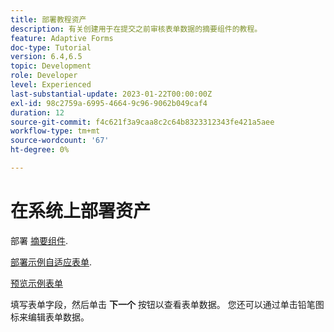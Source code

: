 ```yaml
---
title: 部署教程资产
description: 有关创建用于在提交之前审核表单数据的摘要组件的教程。
feature: Adaptive Forms
doc-type: Tutorial
version: 6.4,6.5
topic: Development
role: Developer
level: Experienced
last-substantial-update: 2023-01-22T00:00:00Z
exl-id: 98c2759a-6995-4664-9c96-9062b049caf4
duration: 12
source-git-commit: f4c621f3a9caa8c2c64b8323312343fe421a5aee
workflow-type: tm+mt
source-wordcount: '67'
ht-degree: 0%

---
```


# 在系统上部署资产

部署 [摘要组件](assets/summarize-component.zip).

[部署示例自适应表单](assets/sample-adaptive-form.zip).

[预览示例表单](http://localhost:4502/content/dam/formsanddocuments/testsummary/jcr:content?wcmmode=disabled)

填写表单字段，然后单击 **下一个** 按钮以查看表单数据。 您还可以通过单击铅笔图标来编辑表单数据。
